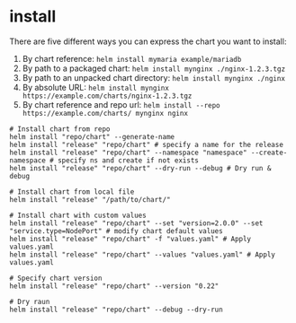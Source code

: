 # install

There are five different ways you can express the chart you want to install:

1. By chart reference: `helm install mymaria example/mariadb`
1. By path to a packaged chart: `helm install mynginx ./nginx-1.2.3.tgz`
1. By path to an unpacked chart directory: `helm install mynginx ./nginx`
1. By absolute URL: `helm install mynginx https://example.com/charts/nginx-1.2.3.tgz`
1. By chart reference and repo url: `helm install --repo https://example.com/charts/ mynginx nginx`

```shell
# Install chart from repo
helm install "repo/chart" --generate-name
helm install "release" "repo/chart" # specify a name for the release
helm install "release" "repo/chart" --namespace "namespace" --create-namespace # specify ns and create if not exists
helm install "release" "repo/chart" --dry-run --debug # Dry run & debug

# Install chart from local file
helm install "release" "/path/to/chart/"

# Install chart with custom values
helm install "release" "repo/chart" --set "version=2.0.0" --set "service.type=NodePort" # modify chart default values
helm install "release" "repo/chart" -f "values.yaml" # Apply values.yaml
helm install "release" "repo/chart" --values "values.yaml" # Apply values.yaml

# Specify chart version
helm install "release" "repo/chart" --version "0.22"

# Dry raun
helm install "release" "repo/chart" --debug --dry-run
```
